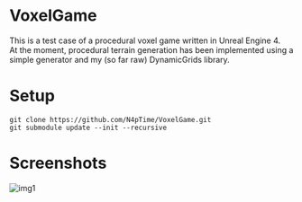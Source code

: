 # VoxelGame

This is a test case of a procedural voxel game written in Unreal Engine 4. <br />
At the moment, procedural terrain generation has been implemented using a simple generator and my (so far raw) DynamicGrids library.

# Setup

```
git clone https://github.com/N4pTime/VoxelGame.git
git submodule update --init --recursive
```

# Screenshots

![img1](https://user-images.githubusercontent.com/42304979/200196247-39f69702-ed58-4e01-9f69-8eee17667036.png)
